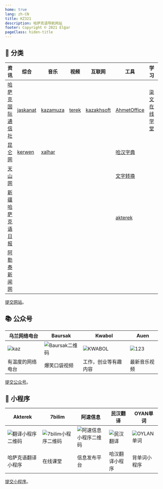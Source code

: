 ```yaml
---
home: true
lang: zh-CN
title: KZ321
description: 哈萨克语导航网站
footer: Copyright © 2021 Elǵar
pageClass: hiden-title
---
```


<InputSearch/>

## 📄 分类

| 资讯                                           | 综合                                 | 音乐                            | 视频                          | 互联网                                    | 工具                                                    | 学习                                | 其他                                  |
|------------------------------------------------|--------------------------------------|---------------------------------|-------------------------------|-------------------------------------------|---------------------------------------------------------|-------------------------------------|---------------------------------------|
| [哈萨克国际通信社](https://www.inform.kz/ar)   | [jaskanat](https://www.jaskanat.com) | [kazamuza](http://kazamuza.net) | [terek](http://www.terek.cn/) | [kazakhsoft](https://www.kazakhsoft.com/) | [AhmetOffice](http://download.ahmetoffice.com/)         | [柒文在线学堂](https://7bilim.com/) | [tumalas](https://tumalas.kz/mobi/#/) |
| [昆仑网](http://kazak.xjkunlun.gov.cn/)        | [kerwen](https://home.kerwen.com/)   | [xalhar](http://xalhar.net)     |                               |                                           | [哈汉字典](https://www.sozdik.net/)                     |                                     |                                       |
| [天山网](http://kazakh.ts.cn/)                 |                                      |                                 |                               |                                           | [文字转换](https://www.qazlatyn.kz/tote/converter/text) |                                     |                                       |
| [新疆哈萨克语日报](http://kazakh.xjdaily.com/) |                                      |                                 |                               |                                           | [akterek](http://akterek.com/)                          |                                     |                                       |
| [阿勒泰新闻网](http://kazakh.altxw.com/)       |                                      |                                 |                               |                                           |                                                         |                                     |                                       |

[提交网站](https://support.qq.com/products/369710)。

## 📚 公众号

| 乌兰网络电台      | Baursak             | Kwabol                 | Auen              |
|-------------------|---------------------|------------------------|-------------------|
| ![kaz](/wlan.png) | ![Baursak二维码](/) | ![KWABOL](/kwabol.png) | ![123](/auen.png) |
| 有温度的网络电台  | 爆笑口袋视频        | 工作，创业等有趣内容   |  最新音乐视频  |

[提交公众号](https://support.qq.com/products/369710)。

## 📱 小程序

| Akterek                           | 7bilim                   | 阿速信息                          | 民汉翻译                 | OYAN单词       |
|-----------------------------------|--------------------------|-----------------------------------|--------------------------|-----------------|
| ![翻译小程序二维码](/ahterek.png) | ![7bilim小程序二维码](/) | ![阿速信息小程序二维码](/asu.png) | ![民汉翻译](/minhan.png) | ![OYLAN单词](/oylan.png) |
| 哈萨克语翻译小程序                | 在线课堂                 | 信息发布平台                      | 哈汉翻译小程序           | 背单词小程序    |

[提交小程序](https://support.qq.com/products/369710)。
